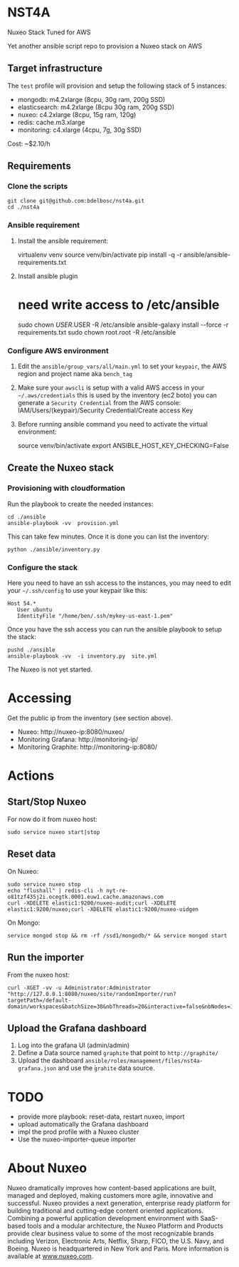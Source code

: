# NST4A

 Nuxeo Stack Tuned for AWS 

 Yet another ansible script repo to provision a Nuxeo stack on AWS


## Target infrastructure

The `test` profile will provision and setup the following stack of 5 instances:

- mongodb: m4.2xlarge (8cpu, 30g ram, 200g SSD)
- elasticsearch: m4.2xlarge (8cpu 30g ram, 200g SSD)
- nuxeo: c4.2xlarge (8cpu, 15g ram, 120g)
- redis: cache.m3.xlarge
- monitoring: c4.xlarge (4cpu, 7g, 30g SSD)

Cost: ~$2.10/h

## Requirements


### Clone the scripts

    git clone git@github.com:bdelbosc/nst4a.git
    cd ./nst4a

### Ansible requirement

1. Install the ansible requirement: 

    
    virtualenv venv
    source venv/bin/activate
    pip install -q -r ansible/ansible-requirements.txt


2.  Install ansible plugin 

   
    # need write access to /etc/ansible
    sudo chown $USER.$USER -R /etc/ansible
    ansible-galaxy install --force -r requirements.txt
    sudo chown root.root -R /etc/ansible


### Configure AWS environment

1. Edit the `ansible/group_vars/all/main.yml` to set your `keypair`, the AWS region and project name aka `bench_tag`

2. Make sure your `awscli` is setup with a valid AWS access in your `~/.aws/credentials` this is used by the inventory (ec2 boto)
   you can generate a `Security Credential` from the AWS console: IAM/Users/(keypair)/Security Credential/Create access Key

3. Before running ansible command you need to activate the virtual environment:


    source venv/bin/activate
    export ANSIBLE_HOST_KEY_CHECKING=False


## Create the Nuxeo stack

### Provisioning with cloudformation


Run the playbook to create the needed instances:

    cd ./ansible
    ansible-playbook -vv  provision.yml
 
This can take few minutes. Once it is done you can list the inventory:

    python ./ansible/inventory.py


### Configure the stack

Here you need to have an ssh access to the instances, you may need to edit your `~/.ssh/config` to use your keypair like this:
  
    Host 54.*
       User ubuntu
       IdentityFile "/home/ben/.ssh/mykey-us-east-1.pem"


Once you have the ssh access you can run the ansible playbook to setup the stack:
  

    pushd ./ansible
    ansible-playbook -vv  -i inventory.py  site.yml


The Nuxeo is not yet started.


# Accessing

Get the public ip from the inventory (see section above).

- Nuxeo: http://nuxeo-ip:8080/nuxeo/
- Monitoring Grafana: http://monitoring-ip/
- Monitoring Graphite: http://monitoring-ip:8080/

# Actions
 
## Start/Stop Nuxeo

For now do it from nuxeo host:

    sudo service nuxeo start|stop

## Reset data
 
On Nuxeo:
 

    sudo service nuxeo stop
    echo "flushall" | redis-cli -h nyt-re-o81tzf435j2i.ocegtk.0001.euw1.cache.amazonaws.com
    curl -XDELETE elastic1:9200/nuxeo-audit;curl -XDELETE elastic1:9200/nuxeo;curl -XDELETE elastic1:9200/nuxeo-uidgen

On Mongo:

    service mongod stop && rm -rf /ssd1/mongodb/* && service mongod start
 
 
## Run the importer

From the nuxeo host:
 
    curl -XGET -vv -u Administrator:Administrator "http://127.0.0.1:8080/nuxeo/site/randomImporter/run?targetPath=/default-domain/workspaces&batchSize=30&nbThreads=20&interactive=false&nbNodes=1000000&fileSizeKB=0&bulkMode=true&onlyText=false&withProperties=true&blockAsyncProcessing=true&blockSyncPostCommitProcessing=true"


## Upload the Grafana dashboard

1. Log into the grafana UI (admin/admin)
2. Define a Data source named `graphite` that point to `http://graphite/`
3. Upload the dashboard `ansible/roles/management/files/nst4a-grafana.json` and use the ̀`grahite` data source.

# TODO

- provide more playbook: reset-data, restart nuxeo, import
- upload automatically the Grafana dashboard
- impl the prod profile with a Nuxeo cluster
- Use the nuxeo-importer-queue importer

# About Nuxeo

Nuxeo dramatically improves how content-based applications are built, managed and deployed, making customers more agile, innovative and successful. Nuxeo provides a next generation, enterprise ready platform for building traditional and cutting-edge content oriented applications. Combining a powerful application development environment with SaaS-based tools and a modular architecture, the Nuxeo Platform and Products provide clear business value to some of the most recognizable brands including Verizon, Electronic Arts, Netflix, Sharp, FICO, the U.S. Navy, and Boeing. Nuxeo is headquartered in New York and Paris. More information is available at www.nuxeo.com.
